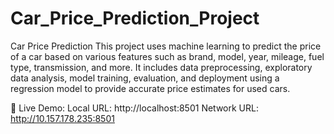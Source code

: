 # Car_Price_Prediction_Project

Car Price Prediction This project uses machine learning to predict the price of a car based on various features such as brand, model, year, mileage, fuel type, transmission, and more. It includes data preprocessing, exploratory data analysis, model training, evaluation, and deployment using a regression model to provide accurate price estimates for used cars.

🔗 Live Demo: Local URL: http://localhost:8501 Network URL: http://10.157.178.235:8501
